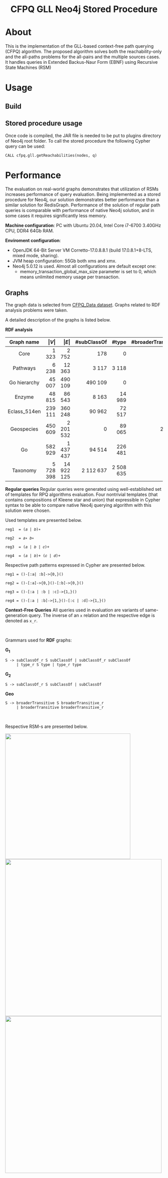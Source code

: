 
<h1 align="center"> CFPQ GLL Neo4j Stored Procedure</h1>
  
# About
This is the implementation of the GLL-based context-free path querying (CFPQ) algorithm. The proposed algorithm solves both the reachability-only and the all-paths problems for the all-pairs and the multiple sources cases. It handles queries in Extended Backus-Naur Form (EBNF) using Recursive State Machines (RSM)

# Usage
## Build

## Stored procedure usage
Once code is compiled, the JAR file is needed to be put to plugins directory of Neo4j root folder. To call the stored procedure the following Cypher query can be used:
```
CALL cfpq.gll.getReachabilities(nodes, q)
```
# Performance
The evaluation on real-world graphs demonstrates that utilization of RSMs increases performance of query evaluation. Being implemented as a stored procedure for Neo4j, our solution demonstrates better performance than a similar solution for RedisGraph. Performance of the solution of regular path queries is comparable with performance of native Neo4j solution, and in some cases it requires significantly less memory.

**Machine configuration**: PC with Ubuntu 20.04, Intel Core i7-6700 3.40GHz CPU, DDR4 64Gb RAM.

**Enviroment configuration**: 
* OpenJDK 64-Bit Server VM Corretto-17.0.8.8.1 (build 17.0.8.1+8-LTS, mixed mode, sharing).
* JVM heap configuration: 55Gb both xms and xmx.
* Neo4j 5.0.12 is used. Almost all configurations are default except one:
     * memory_transaction_global_max_size parameter is set to 0, which means unlimited memory usage per transaction.
 
## Graphs

The graph data is selected from [CFPQ_Data dataset](https://github.com/JetBrains-Research/CFPQ_Data). Graphs related to RDF analysis problems were taken.

A detailed description of the graphs is listed below.

**RDF analysis** 

| Graph name   |   \|*V*\| |     \|*E*\| |  #subClassOf |      #type |  #broaderTransitive |
|:------------:|----------:|------------:|-------------:|-----------:|--------------------:|
| Core         |     1 323 |       2 752 |          178 |          0 |                   0 |
| Pathways     |     6 238 |      12 363 |        3 117 |      3 118 |                   0 |
| Go hierarchy |    45 007 |     490 109 |      490 109 |          0 |                   0 |
| Enzyme       |    48 815 |      86 543 |        8 163 |     14 989 |               8 156 | 
| Eclass_514en |   239 111 |     360 248 |       90 962 |     72 517 |                   0 | 
| Geospecies   |   450 609 |   2 201 532 |            0 |     89 065 |              20 867 | 
| Go           |   582 929 |   1 437 437 |       94 514 |    226 481 |                   0 | 
| Taxonomy     | 5 728 398 |  14 922 125 |    2 112 637 |  2 508 635 |                   0 |

**Regular queries**
Regular queries were generated using well-established set of templates for RPQ algorithms evaluation. Four nontrivial templates (that contains compositions of Kleene star and union) that expressible in Cypher syntax to be able to compare native Neo4j querying algorithm with this solution were chosen.

Used templates are presented below. 
```
reg1  = (𝑎 | 𝑏)∗
```
```
reg2  = 𝑎∗ 𝑏∗ 
```

```
reg3  = (𝑎 | 𝑏 | 𝑐)+
```

```
reg4  = (𝑎 | 𝑏)+ (𝑐 | 𝑑)+
```

Respective path patterns expressed in Cypher are presented below.

```
reg1 = ()-[:a| :b]->{0,}()
```

```
reg2 = ()-[:a]->{0,}()-[:b]->{0,}()
```

```
reg3 = ()-[:a | :b | :c]->{1,}()
```

```
reg4 = ()-[:a | :b]->{1,}()-[:c | :d]->{1,}()
```

**Context-Free Queries**
All queries used in evaluation are variants of same-generation query. The inverse of an ```x``` relation and the respective edge is denoted as ```x_r```.

<br/>

Grammars used for **RDF** graphs:

**G<sub>1</sub>**
```
S -> subClassOf_r S subClassOf | subClassOf_r subClassOf 
     | type_r S type | type_r type
```
**G<sub>2</sub>**
```
S -> subClassOf_r S subClassOf | subClassOf
```

  **Geo**
```
S -> broaderTransitive S broaderTransitive_r
     | broaderTransitive broaderTransitive_r 
```

<br/>

Respective RSM-s are presented below.

<img src="https://github.com/vadyushkins/cfpq-gll-neo4j-procedure/assets/31728695/e7f23dd4-8bd4-45cf-9cc6-0d3a0b3d2fed" width="400">
<img src="https://github.com/vadyushkins/cfpq-gll-neo4j-procedure/assets/31728695/a04a7eb7-f42e-4b72-aa94-d884a247a143" width="500">
<img src="https://github.com/vadyushkins/cfpq-gll-neo4j-procedure/assets/31728695/83371945-ebd7-4c01-b102-66456abe857a" width="500">
